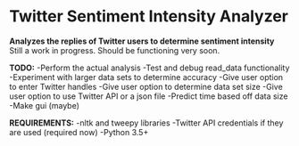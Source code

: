 # Twitter Sentiment Intensity Analyzer
**Analyzes the replies of Twitter users to determine sentiment intensity**  
Still a work in progress. Should be functioning very soon.  

**TODO:**
     -Perform the actual analysis
     -Test and debug read_data functionality
     -Experiment with larger data sets to determine accuracy
     -Give user option to enter Twitter handles
     -Give user option to determine data set size
     -Give user option to use Twitter API or a json file
     -Predict time based off data size
     -Make gui (maybe)  

**REQUIREMENTS:**
     -nltk and tweepy libraries
     -Twitter API credentials if they are used (required now)
     -Python 3.5+

